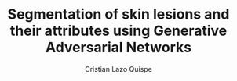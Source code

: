 ---
paperId: 10
author: Cristian Lazo Quispe
publicationauthor: Lazo Quispe, C.
title: Segmentation of skin lesions and their attributes using Generative Adversarial Networks 
pdf: Poster_Lazo_Cristian.pdf
poster: --
alt: --
type: Poster
topic: FAT
link: https://research.latinxinai.org/papers/neurips/2019/pdf/Poster_Lazo_Cristian.pdf
conference: neurips
year: 2019
tags: neurips-2019
location: Vancouver, Canada
---